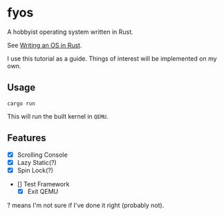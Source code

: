 # fyos

A hobbyist operating system written in Rust. 

See [Writing an OS in Rust](https://os.phil-opp.com/).

I use this tutorial as a guide. Things of interest will be implemented on my own.

## Usage

```
cargo run
```

This will run the built kernel in `QEMU`.

## Features

- [x] Scrolling Console
- [x] Lazy Static(?)
- [x] Spin Lock(?)
- [] Test Framework
    - [x] Exit QEMU

? means I'm not sure if I've done it right (probably not).
